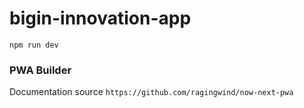 # bigin-innovation-app

`npm run dev`

### PWA Builder
Documentation source
`https://github.com/ragingwind/now-next-pwa`